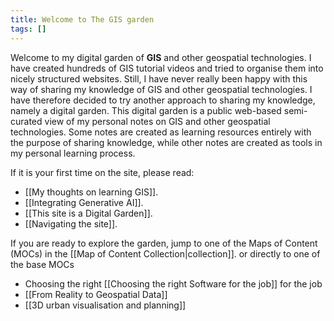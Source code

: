 ```yaml
---
title: Welcome to The GIS garden
tags: []
---
```

Welcome to my digital garden of **GIS** and other geospatial technologies. I have created hundreds of GIS tutorial videos and tried to organise them into nicely structured websites. Still, I have never really been happy with this way of sharing my knowledge of GIS and other geospatial technologies. I have therefore decided to try another approach to sharing my knowledge, namely a digital garden.  This digital garden is a public web-based semi-curated view of my personal notes on GIS and other geospatial technologies. Some notes are created as learning resources entirely with the purpose of sharing knowledge, while other notes are created as tools in my personal learning process. 

If it is your first time on the site, please read:
- [[My thoughts on learning GIS]].
- [[Integrating Generative AI]].
- [[This site is a Digital Garden]].
- [[Navigating the site]].

If you are ready to explore the garden, jump to one of the Maps of Content (MOCs) in the [[Map of Content Collection|collection]]. or directly to one of the base MOCs

- Choosing the right [[Choosing the right Software for the job]] for the job
- [[From Reality to Geospatial Data]]
- [[3D urban visualisation and planning]]